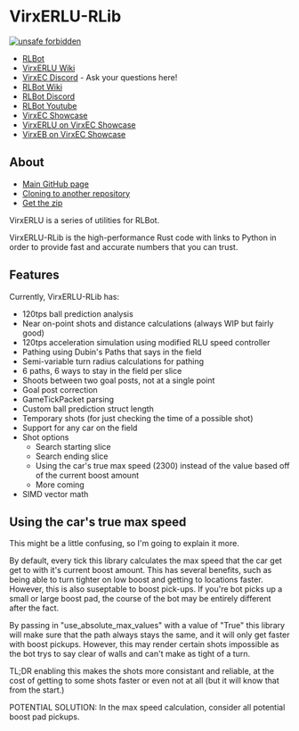 # VirxERLU-RLib

[![unsafe forbidden](https://img.shields.io/badge/unsafe-forbidden-success.svg)](https://github.com/rust-secure-code/safety-dance/)

+ [RLBot](http://www.rlbot.org/)
+ [VirxERLU Wiki](https://github.com/VirxEC/VirxERLU/wiki)
+ [VirxEC Discord](https://discord.gg/rutfWr4Yrw) - Ask your questions here!
+ [RLBot Wiki](https://github.com/RLBot/RLBot/wiki)
+ [RLBot Discord](https://discord.gg/rlbot)
+ [RLBot Youtube](https://www.youtube.com/channel/UCu8scB_k94Kh-iO979QTDJA)
+ [VirxEC Showcase](https://www.virxcase.dev)
+ [VirxERLU on VirxEC Showcase](https://virxerlu.virxcase.dev/)
+ [VirxEB on VirxEC Showcase](https://virxeb.virxcase.dev/)

## About

+ [Main GitHub page](https://github.com/VirxEC/VirxERLU)
+ [Cloning to another repository](https://github.com/VirxEC/VirxERLU/generate)
+ [Get the zip](https://github.com/VirxEC/VirxERLU/archive/master.zip)

VirxERLU is a series of utilities for RLBot.

VirxERLU-RLib is the high-performance Rust code with links to Python in order to provide fast and accurate numbers that you can trust.

## Features

Currently, VirxERLU-RLib has:

+ 120tps ball prediction analysis
+ Near on-point shots and distance calculations (always WIP but fairly good)
+ 120tps acceleration simulation using modified RLU speed controller
+ Pathing using Dubin's Paths that says in the field
+ Semi-variable turn radius calculations for pathing
+ 6 paths, 6 ways to stay in the field per slice
+ Shoots between two goal posts, not at a single point
+ Goal post correction
+ GameTickPacket parsing
+ Custom ball prediction struct length
+ Temporary shots (for just checking the time of a possible shot)
+ Support for any car on the field
+ Shot options
    - Search starting slice
    - Search ending slice
    - Using the car's true max speed (2300) instead of the value based off of the current boost amount
    - More coming
+ SIMD vector math

## Using the car's true max speed

This might be a little confusing, so I'm going to explain it more.

By default, every tick this library calculates the max speed that the car get get to with it's current boost amount. This has several benefits, such as being able to turn tighter on low boost and getting to locations faster. However, this is also suseptable to boost pick-ups. If you're bot picks up a small or large boost pad, the course of the bot may be entirely different after the fact.

By passing in "use_absolute_max_values" with a value of "True" this library will make sure that the path always stays the same, and it will only get faster with boost pickups. However, this may render certain shots impossible as the bot trys to say clear of walls and can't make as tight of a turn.

TL;DR enabling this makes the shots more consistant and reliable, at the cost of getting to some shots faster or even not at all (but it will know that from the start.)

POTENTIAL SOLUTION: In the max speed calculation, consider all potential boost pad pickups.
